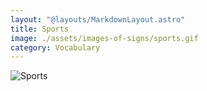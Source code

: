 ```yaml
---
layout: "@layouts/MarkdownLayout.astro"
title: Sports
image: ./assets/images-of-signs/sports.gif
category: Vocabulary
---
```


![Sports](@signs/sports.gif)
